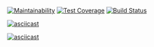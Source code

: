 [![Maintainability](https://api.codeclimate.com/v1/badges/a99a88d28ad37a79dbf6/maintainability)](https://codeclimate.com/github/codeclimate/codeclimate/maintainability) [![Test Coverage](https://api.codeclimate.com/v1/badges/a99a88d28ad37a79dbf6/test_coverage)](https://codeclimate.com/github/codeclimate/codeclimate/test_coverage) [![Build Status](https://travis-ci.org/upokusaev/frontend-project-lvl1.svg?branch=master)](https://travis-ci.org/upokusaev/frontend-project-lvl1)

[![asciicast](https://asciinema.org/a/sqtvjbPqaTdxfNEQRG8HKSkLk.svg)](https://asciinema.org/a/sqtvjbPqaTdxfNEQRG8HKSkLk)

[![asciicast](https://asciinema.org/a/3fBpKejAFtAuZfob40uNLaGmg.svg)](https://asciinema.org/a/3fBpKejAFtAuZfob40uNLaGmg)

